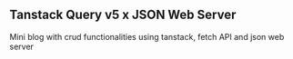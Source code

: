 ## Tanstack Query v5 x JSON Web Server

Mini blog with crud functionalities using tanstack, fetch API and json web server
